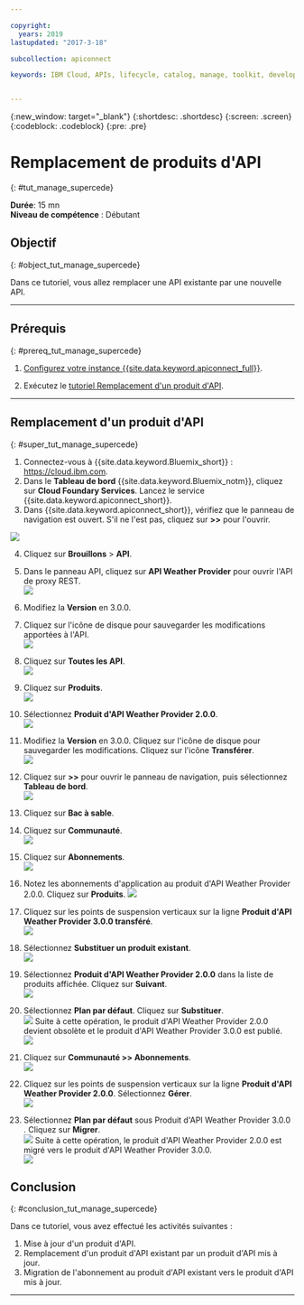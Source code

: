 ```yaml
---

copyright:
  years: 2019
lastupdated: "2017-3-18"

subcollection: apiconnect

keywords: IBM Cloud, APIs, lifecycle, catalog, manage, toolkit, develop, dev portal, tutorial


---
```


{:new_window: target="_blank"}
{:shortdesc: .shortdesc}
{:screen: .screen}
{:codeblock: .codeblock}
{:pre: .pre}

# Remplacement de produits d'API
{: #tut_manage_supercede}

**Durée**: 15 mn  
**Niveau de compétence** : Débutant  

## Objectif
{: #object_tut_manage_supercede}

Dans ce tutoriel, vous allez remplacer une API existante par une nouvelle API.

---
## Prérequis
{: #prereq_tut_manage_supercede}

1. [Configurez votre instance {{site.data.keyword.apiconnect_full}}](/docs/services/apiconnect/tutorials?topic=apiconnect-tut_prereq_set_up_apic_instance).

2. Exécutez le [tutoriel Remplacement d'un produit d'API](/docs/services/apiconnect/tutorials?topic=apiconnect-tut_manage_replace).

---

## Remplacement d'un produit d'API
{: #super_tut_manage_supercede}

1. Connectez-vous à {{site.data.keyword.Bluemix_short}} : https://cloud.ibm.com.
2. Dans le **Tableau de bord** {{site.data.keyword.Bluemix_notm}}, cliquez sur **Cloud Foundary Services**. Lancez le service {{site.data.keyword.apiconnect_short}}. 
3. Dans {{site.data.keyword.apiconnect_short}}, vérifiez que le panneau de navigation est ouvert. S'il ne l'est pas, cliquez sur **>>** pour l'ouvrir.  

  ![](images/cloud-apic-dashboard.png)

4. Cliquez sur **Brouillons** > **API**.

5. Dans le panneau API, cliquez sur **API Weather Provider** pour ouvrir l'API de proxy REST.  
![](images/rep-api-list.png)

6. Modifiez la **Version** en 3.0.0.

7. Cliquez sur l'icône de disque pour sauvegarder les modifications apportées à l'API.  
![](images/sup-change-version.png)

8. Cliquez sur **Toutes les API**.  
![](images/rep-all-apis.png)

9. Cliquez sur **Produits**.  
![](images/sup-prods.png)

10.	Sélectionnez **Produit d'API Weather Provider 2.0.0**.  
![](images/sup-draft-prod-list.png)

11.	Modifiez la **Version** en 3.0.0. Cliquez sur l'icône de disque pour sauvegarder les modifications. Cliquez sur l'icône **Transférer**.  
![](images/sup-change-prod-vers-3.png)

12.	Cliquez sur **>>** pour ouvrir le panneau de navigation, puis sélectionnez **Tableau de bord**.  
![](images/rep-dashboard.png)

13.	Cliquez sur **Bac à sable**.

14.	Cliquez sur **Communauté**.  
![](images/sup-sand-dash.png)

15.	Cliquez sur **Abonnements**.  
![](images/sup-comm-orgs.png)

16.	Notez les abonnements d'application au produit d'API Weather Provider 2.0.0. Cliquez sur **Produits**.
![](images/sup-scriptions-200.png)  

17.	Cliquez sur les points de suspension verticaux sur la ligne **Produit d'API Weather Provider 3.0.0 transféré**.  
![](images/sup-stage-prod-3.png)

18.	Sélectionnez **Substituer un produit existant**.  
![](images/sup-super-prod.png)

19.	Sélectionnez **Produit d'API Weather Provider 2.0.0** dans la liste de produits affichée. Cliquez sur **Suivant**.  
![](images/sup-super-dialog-1.png)

20.	Sélectionnez **Plan par défaut**. Cliquez sur **Substituer**.  
![](images/sup-super-dialog-2.png)
    Suite à cette opération, le produit d'API Weather Provider 2.0.0 devient obsolète et le produit d'API Weather Provider 3.0.0 est publié.  
![](images/sup-dash-prods-3.png) 
 
21.	Cliquez sur **Communauté >> Abonnements**.  
![](images/sup-scriptions-200.png)
 
22.	Cliquez sur les points de suspension verticaux sur la ligne **Produit d'API Weather Provider 2.0.0**. Sélectionnez **Gérer**.  
![](images/sup-dots-manage.png) 

23.	Sélectionnez **Plan par défaut** sous Produit d'API Weather Provider 3.0.0 . Cliquez sur **Migrer**.  
![](images/sup-migrate-dialog.png)
    Suite à cette opération, le produit d'API Weather Provider 2.0.0 est migré vers le produit d'API Weather Provider 3.0.0.  
![](images/sup-migrated.png) 
 

 
## Conclusion
{: #conclusion_tut_manage_supercede}

Dans ce tutoriel, vous avez effectué les activités suivantes :

1. Mise à jour d'un produit d'API.
2. Remplacement d'un produit d'API existant par un produit d'API mis à jour.
3. Migration de l'abonnement au produit d'API existant vers le produit d'API mis à jour.

---












